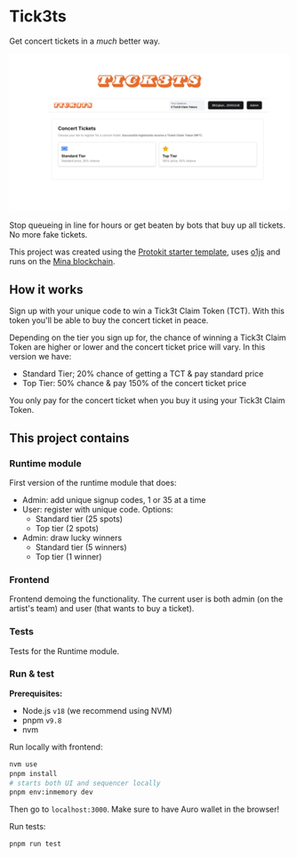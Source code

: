 # Tick3ts

Get concert tickets in a *much* better way.


<p align="center">
  <img src="https://github.com/ewynx/tick3ts/blob/main/Tick3ts-slide.png" title="hover text">
</p>

Stop queueing in line for hours or get beaten by bots that buy up all tickets. No more fake tickets. 

This project was created using the [Protokit starter template](https://github.com/proto-kit/starter-kit/tree/develop), uses [o1js](https://github.com/o1-labs/o1js/tree/main) and runs on the [Mina blockchain](https://docs.minaprotocol.com/). 

## How it works

Sign up with your unique code to win a Tick3t Claim Token (TCT). With this token you'll be able to buy the concert ticket in peace.

Depending on the tier you sign up for, the chance of winning a Tick3t Claim Token are higher or lower and the concert ticket price will vary. In this version we have:
- Standard Tier; 20% chance of getting a TCT & pay standard price
- Top Tier: 50% chance & pay 150% of the concert ticket price

You only pay for the concert ticket when you buy it using your Tick3t Claim Token. 

## This project contains

### Runtime module
First version of the runtime module that does:
- Admin: add unique signup codes, 1 or 35 at a time
- User: register with unique code. Options:
  - Standard tier (25 spots)
  - Top tier (2 spots)
- Admin: draw lucky winners
  - Standard tier (5 winners)
  - Top tier (1 winner)

### Frontend
Frontend demoing the functionality. The current user is both admin (on the artist's team) and user (that wants to buy a ticket).

### Tests
Tests for the Runtime module.

### Run & test

**Prerequisites:**

- Node.js `v18` (we recommend using NVM)
- pnpm `v9.8`
- nvm

Run locally with frontend:

```zsh
nvm use
pnpm install
# starts both UI and sequencer locally
pnpm env:inmemory dev
```

Then go to `localhost:3000`. Make sure to have Auro wallet in the browser!

Run tests:

```zsh
pnpm run test
```
